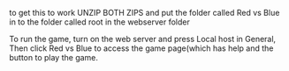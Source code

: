 to get this to work UNZIP BOTH ZIPS and put the folder called Red vs Blue in to the folder called root in the webserver folder

To run the game, turn on the web server and press Local host in General, Then click Red vs Blue to access the game page(which has help and the button to play the game.
